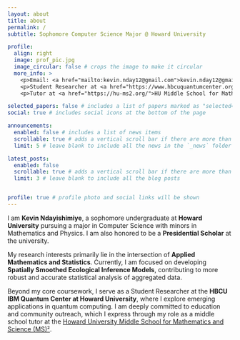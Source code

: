 ```yaml
---
layout: about
title: about
permalink: /
subtitle: Sophomore Computer Science Major @ Howard University

profile:
  align: right
  image: prof_pic.jpg
  image_circular: false # crops the image to make it circular
  more_info: >
    <p>Email: <a href="mailto:kevin.nday12@gmail.com">kevin.nday12@gmail.com</a></p>
    <p>Student Researcher at <a href="https://www.hbcuquantumcenter.org/">HBCU IBM Quantum Center</a></p>
    <p>Tutor at <a href="https://hu-ms2.org/">HU Middle School for Math and Science</a></p>

selected_papers: false # includes a list of papers marked as "selected={true}"
social: true # includes social icons at the bottom of the page

announcements:
  enabled: false # includes a list of news items
  scrollable: true # adds a vertical scroll bar if there are more than 3 news items
  limit: 5 # leave blank to include all the news in the `_news` folder

latest_posts:
  enabled: false
  scrollable: true # adds a vertical scroll bar if there are more than 3 new posts items
  limit: 3 # leave blank to include all the blog posts


profile: true # profile photo and social links will be shown
---
```


I am **Kevin Ndayishimiye**, a sophomore undergraduate at **Howard University** pursuing a major in Computer Science with minors in Mathematics and Physics. I am also honored to be a **Presidential Scholar** at the university.

My research interests primarily lie in the intersection of **Applied Mathematics and Statistics**. Currently, I am focused on developing **Spatially Smoothed Ecological Inference Models**, contributing to more robust and accurate statistical analysis of aggregated data.

Beyond my core coursework, I serve as a Student Researcher at the **HBCU IBM Quantum Center at Howard University**, where I explore emerging applications in quantum computing. I am deeply committed to education and community outreach, which I express through my role as a middle school tutor at the [Howard University Middle School for Mathematics and Science (MS)²](https://hu-ms2.org/).

